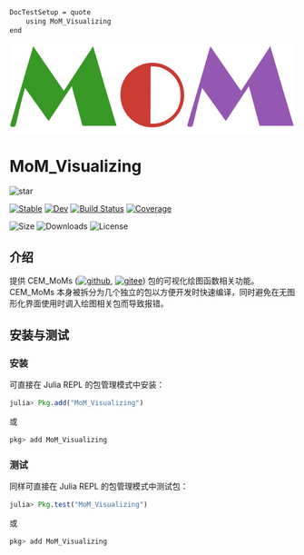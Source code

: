 ```@meta
DocTestSetup = quote
    using MoM_Visualizing
end
```

![MoM](./assets/logo.png)
# MoM_Visualizing

![star](https://img.shields.io/github/stars/deltaeecs/MoM_Visualizing.jl?style=social)

[![Stable](https://img.shields.io/badge/docs-stable-blue.svg)](https://deltaeecs.github.io/MoM_Visualizing.jl/)
[![Dev](https://img.shields.io/badge/docs-dev-blue.svg)](https://deltaeecs.github.io/MoM_Visualizing.jl/dev/)
[![Build Status](https://github.com/deltaeecs/MoM_Visualizing.jl/actions/workflows/CI.yml/badge.svg?branch=master)](https://github.com/deltaeecs/MoM_Visualizing.jl/actions/workflows/CI.yml?query=branch%3Amaster)
[![Coverage](https://codecov.io/gh/deltaeecs/MoM_Visualizing.jl/branch/master/graph/badge.svg)](https://codecov.io/gh/deltaeecs/MoM_Visualizing.jl)

![Size](https://img.shields.io/github/repo-size/deltaeecs/MoM_Visualizing.jl
)
![Downloads](https://img.shields.io/github/downloads/deltaeecs/MoM_Visualizing.jl/total)
![License](https://img.shields.io/github/license/deltaeecs/MoM_Visualizing.jl)

## 介绍

提供 CEM\_MoMs ([![github](https://img.shields.io/badge/github-blue.svg)](https://github.com/deltaeecs/CEM_MoMs.jl), [![gitee](https://img.shields.io/badge/gitee-red.svg)](https://gitee.com/deltaeecs/CEM_MoMs.jl)) 包的可视化绘图函数相关功能。 CEM_MoMs 本身被拆分为几个独立的包以方便开发时快速编译，同时避免在无图形化界面使用时调入绘图相关包而导致报错。

## 安装与测试

### 安装

可直接在 Julia REPL 的包管理模式中安装：

```julia
julia> Pkg.add("MoM_Visualizing")
```

或

```julia
pkg> add MoM_Visualizing
```

### 测试

同样可直接在 Julia REPL 的包管理模式中测试包：

```julia
julia> Pkg.test("MoM_Visualizing")
```

或

```julia
pkg> add MoM_Visualizing
```